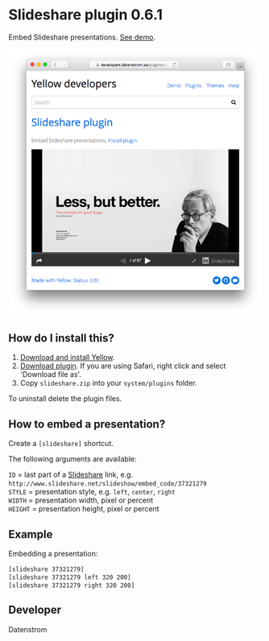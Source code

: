 Slideshare plugin 0.6.1
=======================
Embed Slideshare presentations. [See demo](https://developers.datenstrom.se/plugins/slideshare-plugin).

<p align="center"><img src="slideshare-screenshot.png?raw=true" alt="Screenshot"></p>

## How do I install this?

1. [Download and install Yellow](https://github.com/datenstrom/yellow/).
2. [Download plugin](https://github.com/datenstrom/yellow-plugins/raw/master/zip/slideshare.zip). If you are using Safari, right click and select 'Download file as'.
3. Copy `slideshare.zip` into your `system/plugins` folder.

To uninstall delete the plugin files.

## How to embed a presentation?

Create a `[slideshare]` shortcut.

The following arguments are available:

`ID` = last part of a [Slideshare](http://www.slideshare.net/) link, e.g. `http://www.slideshare.net/slideshow/embed_code/37321279`  
`STYLE` = presentation style, e.g. `left`, `center`, `right`  
`WIDTH` = presentation width, pixel or percent  
`HEIGHT` = presentation height, pixel or percent   

## Example

Embedding a presentation:

    [slideshare 37321279]
    [slideshare 37321279 left 320 200]
    [slideshare 37321279 right 320 200]

## Developer

Datenstrom
